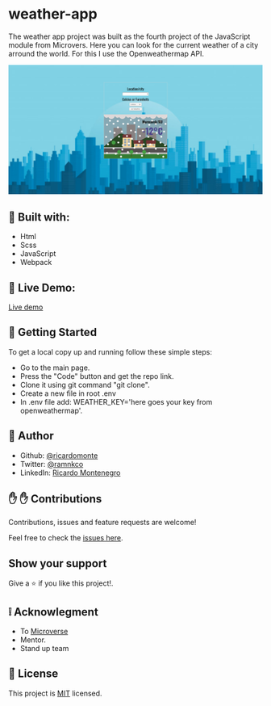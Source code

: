 # weather-app

The weather app project was built as the fourth project of the JavaScript module from Microvers. Here you can look for the current weather of a city arround the world.
For this I use the Openweathermap API. 


![website screenshots](ScreenshotWeather.png)

##  :hammer: Built with:

- Html
- Scss
- JavaScript
- Webpack

##  :red_circle: Live Demo:

[Live demo]()

##  :construction_worker: Getting Started

To get a local copy up and running follow these simple steps:

- Go to the main page.
- Press the "Code" button and get the repo link.
- Clone it using git command "git clone".
- Create a new file in root .env
- In .env file add: WEATHER_KEY='here goes your key from openweathermap'.

## :bust_in_silhouette: Author

- Github: [@ricardomonte](https://github.com/ricardomonte)
- Twitter: [@ramnkco](https://twitter.com/ramnkco)
- LinkedIn: [Ricardo Montenegro](https://www.linkedin.com/in/ricantomontenegro/)


## :raised_hand: :raised_hand: Contributions

Contributions, issues and feature requests are welcome!

Feel free to check the [issues here](https://github.com/ricardomonte/weather-app/issues).

## Show your support

Give a :star: if you like this project!.

##  :grey_exclamation: Acknowlegment

- To [Microverse](https://www.microverse.org/)
- Mentor.
- Stand up team

##  :memo: License

This project is [MIT](LICENSE) licensed.